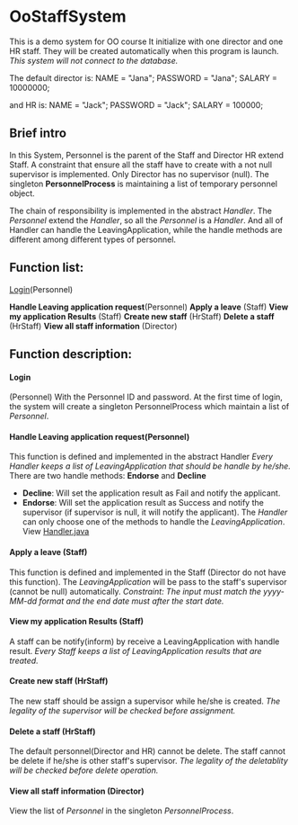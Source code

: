 # OoStaffSystem
This is a demo system for OO course 
It initialize with one director and one HR staff.
They will be created automatically when this program is launch.
*This system will not connect to the database.*

The default director is:
 NAME = "Jana";
 PASSWORD = "Jana";
 SALARY = 10000000;
 
and HR is:
 NAME = "Jack";
 PASSWORD = "Jack";
 SALARY = 100000;

## Brief intro
In this System, 
Personnel is the parent of the Staff and Director
HR extend Staff.
A constraint that ensure all the staff have to create with a not null supervisor is implemented.
Only Director has no supervisor (null).
The singleton **PersonnelProcess** is maintaining a list of temporary personnel object.

The chain of responsibility is implemented in the abstract *Handler*.
The *Personnel* extend the *Handler*, so all the *Personnel* is a *Handler*.
And all of Handler can handle the LeavingApplication, 
while the handle methods are different among different types of personnel.

## Function list:
[Login](#login)(Personnel)

**Handle Leaving application request**(Personnel)
**Apply a leave** (Staff)
**View my application Results** (Staff)
**Create new staff** (HrStaff)
**Delete a staff** (HrStaff)
**View all staff information** (Director)


## Function description:

#### Login
(Personnel)
With the Personnel ID and password.
At the first time of login, the system will create a singleton PersonnelProcess which maintain a list of *Personnel*.

#### Handle Leaving application request(Personnel)
This function is defined and implemented in the abstract Handler 
_Every Handler keeps a list of LeavingApplication that should be handle by he/she._
There are two handle methods: **Endorse** and **Decline**
- **Decline**: Will set the application result as Fail and notify the applicant. 
- **Endorse**: Will set the application result as Success and notify the supervisor (if supervisor is null, it will notify the applicant).
The *Handler* can only choose one of the methods to handle the *LeavingApplication*.
View [Handler.java](https://github.com/chenliushan/OoStaffSystem/blob/master/src/main/java/model/Handler.java)

#### Apply a leave (Staff)
This function is defined and implemented in the Staff (Director do not have this function).
The _LeavingApplication_ will be pass to the staff's supervisor (cannot be null) automatically.
_Constraint: The input must match the yyyy-MM-dd format and the end date must after the start date._

#### View my application Results (Staff)
A staff can be notify(inform) by receive a LeavingApplication with handle result.
_Every Staff keeps a list of LeavingApplication results that are treated._

#### Create new staff (HrStaff)
The new staff should be assign a supervisor while he/she is created.
_The legality of the supervisor will be checked before assignment._

#### Delete a staff (HrStaff)
The default personnel(Director and HR) cannot be delete.
The staff cannot be delete if he/she is other staff's supervisor.
_The legality of the deletablity will be checked before delete operation._

#### View all staff information (Director)
View the list of _Personnel_ in the singleton _PersonnelProcess_.